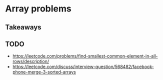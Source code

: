 # Array problems


## Takeaways


## TODO

- https://leetcode.com/problems/find-smallest-common-element-in-all-rows/description/
- https://leetcode.com/discuss/interview-question/568482/facebook-phone-merge-3-sorted-arrays
